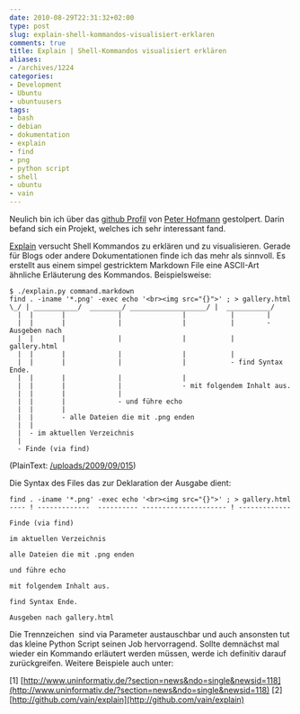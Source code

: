 ```yaml
---
date: 2010-08-29T22:31:32+02:00
type: post
slug: explain-shell-kommandos-visualisiert-erklaren
comments: true
title: Explain | Shell-Kommandos visualisiert erklären
aliases:
- /archives/1224
categories:
- Development
- Ubuntu
- ubuntuusers
tags:
- bash
- debian
- dokumentation
- explain
- find
- png
- python script
- shell
- ubuntu
- vain
---
```


Neulich bin ich über das [github Profil](http://github.com/vain) von [Peter Hofmann](http://uninformativ.de)
gestolpert. Darin befand sich ein Projekt,
welches ich sehr interessant fand.

[Explain](http://github.com/vain/explain) versucht Shell Kommandos zu
erklären und zu visualisieren. Gerade für Blogs oder andere Dokumentationen
finde ich das mehr als sinnvoll. Es erstellt aus einem simpel gestricktem
Markdown File eine ASCII-Art ähnliche Erläuterung des Kommandos.
Beispielsweise:


    $ ./explain.py command.markdown
    find . -iname '*.png' -exec echo '<br><img src="{}">' ; > gallery.html
    \_/ | ___________/  ________/ ___________________/ |  ___________/
      |  |       |             |               |           |        |
      |  |       |             |               |           |        - Ausgeben nach
      |  |       |             |               |           |           gallery.html
      |  |       |             |               |           |
      |  |       |             |               |           - find Syntax Ende.
      |  |       |             |               |
      |  |       |             |               - mit folgendem Inhalt aus.
      |  |       |             |
      |  |       |             - und führe echo
      |  |       |
      |  |       - alle Dateien die mit .png enden
      |  |
      |  - im aktuellen Verzeichnis
      |
      - Finde (via find)


(PlainText: [/uploads/2009/09/015](/uploads/2009/09/015))

Die Syntax des Files das zur Deklaration der Ausgabe dient:


    find . -iname '*.png' -exec echo '<br><img src="{}">' ; > gallery.html
    ---- ! -------------  ---------- --------------------- ! -------------

    Finde (via find)

    im aktuellen Verzeichnis

    alle Dateien die mit .png enden

    und führe echo

    mit folgendem Inhalt aus.

    find Syntax Ende.

    Ausgeben nach gallery.html

Die Trennzeichen  sind via Parameter austauschbar und auch ansonsten tut
das kleine Python Script seinen Job hervorragend. Sollte demnächst mal
wieder ein Kommando erläutert werden müssen, werde ich definitiv darauf
zurückgreifen. Weitere Beispiele auch unter:

[1] [http://www.uninformativ.de/?section=news&ndo=single&newsid=118](http://www.uninformativ.de/?section=news&ndo=single&newsid=118)
[2] [http://github.com/vain/explain](http://github.com/vain/explain)
